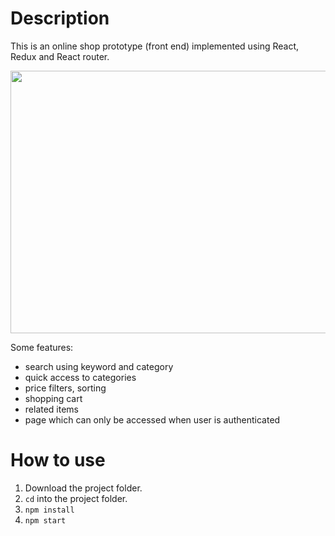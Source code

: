 # Description

This is an online shop prototype (front end) implemented using React, Redux and React router.

<img src="https://raw.githubusercontent.com/giorgi-m/online-shop/master/src/Images/scrn.gif" width="820" height="420">
 

Some features:
- search using keyword and category
- quick access to categories
- price filters, sorting
- shopping cart
- related items
- page which can only be accessed when user is authenticated

# How to use

1. Download the project folder.
2. ```cd``` into the project folder.
3. ```npm install```
4. ```npm start```

